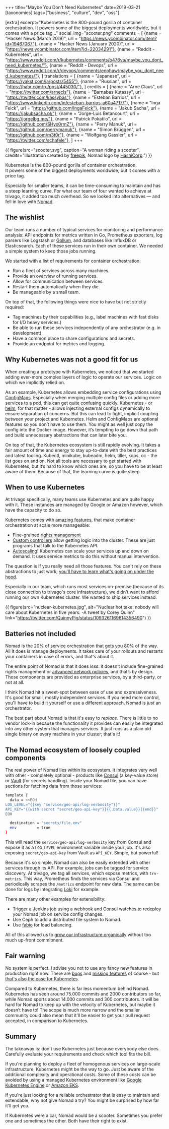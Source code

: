 +++
title="Maybe You Don't Need Kubernetes"
date=2019-03-21
[taxonomies]
tags=["business", "culture", "dev", "oss"]

[extra]
excerpt="Kubernetes is the 800-pound gorilla of container orchestration.  It powers some of the biggest deployments worldwide, but it comes with a price tag..."
social_img="scooter.png"
comments = [
  {name = "Hacker News (March 2019)", url = "https://news.ycombinator.com/item?id=19467067"},
  {name = "Hacker News (January 2020)", url = "https://news.ycombinator.com/item?id=22034291"},
  {name = "Reddit - Kubernetes", url = "https://www.reddit.com/r/kubernetes/comments/b476va/maybe_you_dont_need_kubernetes/"}, 
  {name = "Reddit - Devops", url = "https://www.reddit.com/r/devops/comments/enphaw/maybe_you_dont_need_kubernetes/"}, 
]
translations = [
  {name = "Japanese", url = "https://yakst.com/ja/posts/5455"},
  {name = "Russian", url = "https://habr.com/ru/post/445030/"},
]
credits = [
  {name = "Arne Claus", url = "https://twitter.com/arnecls"},
  {name = "Barnabas Kutassy", url = "https://twitter.com/kassybas"},
  {name = "Esteban Barrios", url = "https://www.linkedin.com/in/esteban-barrios-a60a4717/"},
  {name = "Inga Feick", url = "https://github.com/IngaFeick"},
  {name = "Jakub Sacha", url = "https://jakubsacha.pl/"},
  {name = "Jorge-Luis Betancourt", url = "https://jorgelbg.me/"},
  {name = "Patrick Pokatilo", url = "https://github.com/SHyx0rmZ"},
  {name = "Perry Manuk", url = "https://github.com/perrymanuk"},
  {name = "Simon Brüggen", url = "https://github.com/m3t0r"},
  {name = "Wolfgang Gassler", url = "https://twitter.com/schafele"},
]
+++

{{ figure(src="scooter.svg", caption="A woman riding a scooter",  credits="Illustration created by [freepik](https://www.freepik.com/free-photos-vectors/car), Nomad logo by [HashiCorp](https://www.nomadproject.io/).") }}

Kubernetes is the 800-pound gorilla of container orchestration.  
It powers some of the biggest deployments worldwide, but it comes
with a price tag.

Especially for smaller teams, it can be time-consuming to maintain and has a
steep learning curve. For what our team of four wanted to achieve at trivago, it
added too much overhead. So we looked into alternatives &mdash; and fell in love with
[Nomad].

## The wishlist

Our team runs a number of typical services for monitoring and performance
analysis: API endpoints for metrics written in Go, Prometheus exporters, log
parsers like Logstash or [Gollum], and databases like InfluxDB or Elasticsearch.
Each of these services run in their own container. We needed a simple system to
keep those jobs running.

We started with a list of requirements for container orchestration:

- Run a fleet of services across many machines.
- Provide an overview of running services.
- Allow for communication between services.
- Restart them automatically when they die.
- Be manageable by a small team.

On top of that, the following things were nice to have but not strictly
required:

- Tag machines by their capabilities (e.g., label machines with fast disks for
  I/O heavy services.)
- Be able to run these services independently of any orchestrator (e.g. in
  development).
- Have a common place to share configurations and secrets.
- Provide an endpoint for metrics and logging.

## Why Kubernetes was not a good fit for us

When creating a prototype with Kubernetes, we noticed that we started adding
ever-more complex layers of logic to operate our services. Logic on which we
implicitly relied on.

As an example, Kubernetes allows embedding service configurations using
[ConfigMaps]. Especially when merging multiple config files or
adding more services to a pod, this can get quite confusing quickly.
Kubernetes - or [helm], for that matter - allows injecting external configs
dynamically to ensure separation of concerns. But this can
lead to tight, implicit coupling between your project and Kubernetes.
Helm and ConfigMaps are optional features so you don’t have to use them. You
might as well just copy the config into the Docker image. However, it’s tempting
to go down that path and build unnecessary abstractions that can later bite you.

On top of that, the Kubernetes ecosystem is still rapidly evolving. It takes a
fair amount of time and energy to stay up-to-date with the best practices and
latest tooling. Kubectl, minikube, kubeadm, helm, tiller, kops, oc - the list
goes on and on. Not all tools are necessary to get started with Kubernetes, but
it’s hard to know which ones are, so you have to be at least aware of them.
Because of that, the learning curve is quite steep.

## When to use Kubernetes

At trivago specifically, many teams use Kubernetes and are quite happy with it.
These instances are managed by Google or Amazon however, which have the capacity to do so.

Kubernetes comes with [amazing
features](https://jvns.ca/blog/2017/08/05/how-kubernetes-certificates-work/),
that make container orchestration at scale more manageable:

- Fine-grained [rights management]
- [Custom controllers] allow getting logic into the cluster. These are just
  programs that talk to the Kubernetes API.
- [Autoscaling]! Kubernetes can scale your services up and down on demand. It
  uses service metrics to do this without manual intervention.

The question is if you really need all those features. You can't rely on these
abstractions to just work; [you'll have to learn what's going on under the
hood](https://jvns.ca/blog/2017/08/05/how-kubernetes-certificates-work/).

Especially in our team, which runs most services on-premise (because of its
close connection to trivago's core infrastructure), we didn't want to afford
running our own Kubernetes cluster. We wanted to ship services instead.

{{ figure(src="nuclear-kubernetes.jpg", alt="Nuclear hot take: nobody will care about Kubernetes in five years. -A tweet by Corey Quinn" link="https://twitter.com/QuinnyPig/status/1093261169614356490") }}

## Batteries not included

Nomad is the 20% of service orchestration that gets you 80% of the way. All it
does is manage deployments. It takes care of your rollouts and restarts your
containers in case of errors, and that's about it.

The entire point of Nomad is that it does _less_: it doesn’t include
fine-grained rights management or [advanced network policies], and that’s by
design. Those components are provided as enterprise services, by a third-party,
or not at all.

I think Nomad hit a sweet-spot between ease of use and expressiveness. It's good
for small, mostly independent services. If you need more control, you'll have to
build it yourself or use a different approach. Nomad is _just_ an orchestrator.

The best part about Nomad is that it's easy to _replace_. There is little to no
vendor lock-in because the functionality it provides can easily be integrated
into any other system that manages services. It just runs as a plain old single
binary on every machine in your cluster; that's it!

## The Nomad ecosystem of loosely coupled components

The real power of Nomad lies within its ecosystem. It integrates very well with
other - completely optional - products like [Consul] (a key-value store) or
[Vault] (for secrets handling). Inside your Nomad file, you can have sections
for fetching data from those services:

```bash
template {
  data = <<EOH
LOG_LEVEL="{{key "service/geo-api/log-verbosity"}}"
API_KEY="{{with secret "secret/geo-api-key"}}{{.Data.value}}{{end}}"
EOH

  destination = "secrets/file.env"
  env         = true
}
```

This will read the `service/geo-api/log-verbosity` key from Consul and expose it
as a `LOG_LEVEL` environment variable inside your job. It's also exposing
`secret/geo-api-key` from Vault as `API_KEY`. Simple, but powerful!

Because it's so simple, Nomad can also be easily extended with other services
through its API. For example, jobs can be tagged for service discovery. At
trivago, we tag all services, which expose metrics, with `trv-metrics`. This
way, Prometheus finds the services via Consul and periodically scrapes the
`/metrics` endpoint for new data. The same can be done for logs by integrating
[Loki] for example.

There are many other examples for extensibility:

- Trigger a Jenkins job using a webhook and Consul watches to redeploy your
  Nomad job on service config changes.
- Use Ceph to add a distributed file system to Nomad.
- Use [fabio] for load balancing.

All of this allowed us to [grow our infrastructure organically](https://tech.trivago.com/2019/01/25/nomad-our-experiences-and-best-practices/) without too much
up-front commitment.

## Fair warning

No system is perfect. I advise you not to use any fancy new features in
production right now. There are [bugs] and [missing features] of course - but
[that's also the case for
Kubernetes](https://github.com/kubernetes/kubernetes/issues?q=is%3Aopen+is%3Aissue+label%3Akind%2Fbug).

Compared to Kubernetes, there is far less momentum behind Nomad. Kubernetes has
seen around 75.000 commits and 2000 contributors so far, while Nomad sports about
14.000 commits and 300 contributors. It will be hard for Nomad to keep up with
the velocity of Kubernetes, but maybe it doesn’t have to! The scope is much more
narrow and the smaller community could also mean that it'll be easier to get your
pull request accepted, in comparison to Kubernetes.

## Summary

The takeaway is: don't use Kubernetes just because everybody else does.
Carefully evaluate your requirements and check which tool fits the bill.

If you're planning to deploy a fleet of homogenous services on large-scale
infrastructure, Kubernetes might be the way to go. Just be aware of the
additional complexity and operational costs. Some of these costs can be
avoided by using a managed Kubernetes environment like [Google Kubernetes
Engine] or [Amazon EKS].

If you're just looking for a reliable orchestrator that is easy to maintain and
extendable, why not give Nomad a try? You might be surprised by how far it'll get you.

If Kubernetes were a car, Nomad would be a scooter. Sometimes you prefer one and
sometimes the other. Both have their right to exist.

[advanced network policies]: https://kubernetes.io/docs/concepts/services-networking/network-policies/
[amazon eks]: https://aws.amazon.com/eks/
[autoscaling]: https://kubernetes.io/docs/tasks/run-application/horizontal-pod-autoscale/
[bugs]: https://github.com/hashicorp/nomad/issues?q=is%3Aopen+is%3Aissue+label%3Abug
[configmaps]: https://kubernetes.io/docs/tasks/configure-pod-container/configure-pod-configmap/
[consul]: https://www.consul.io/
[control plane]: https://kubernetes.io/docs/concepts/#kubernetes-control-plane
[custom controllers]: https://kubernetes.io/docs/concepts/extend-kubernetes/api-extension/custom-resources/#custom-controllers
[daemonset]: https://kubernetes.io/docs/concepts/workloads/controllers/daemonset/
[fabio]: https://github.com/fabiolb/fabio
[filebeat]: https://github.com/elastic/beats/tree/master/filebeat
[gollum]: https://github.com/trivago/gollum
[google kubernetes engine]: https://cloud.google.com/kubernetes-engine/
[helm]: https://helm.sh/
[loki]: https://grafana.com/oss/loki
[missing features]: https://github.com/hashicorp/nomad/issues/698
[nomad]: https://www.nomadproject.io/
[rights management]: https://kubernetes.io/docs/reference/access-authn-authz/authorization/
[service tags]: https://www.nomadproject.io/docs/job-specification/service/#tags
[vault]: https://www.vaultproject.io/
